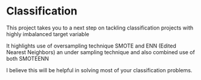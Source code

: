 # Classification

This project takes you to a next step on tackling classification projects with highly imbalanced target variable

It highlights use of oversampling technique SMOTE and ENN (Edited Nearest Neighbors) an under sampling technique and also combined use of both SMOTEENN

I believe this will be helpful in solving most of your classification problems.

